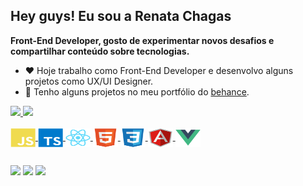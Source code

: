 ## Hey guys! Eu sou a Renata Chagas


**Front-End Developer, gosto de experimentar novos desafios e compartilhar conteúdo sobre tecnologias.**  

* ❤️  Hoje trabalho como Front-End Developer e desenvolvo alguns projetos como UX/UI Designer.
* 🚀  Tenho alguns projetos no meu portfólio do [behance](https://www.behance.net/renatachagasc).

 <div>
  <a href="https://github.com/renatachagasc">
  <img height="180em" src="https://github-readme-stats.vercel.app/api?username=renatachagasc&show_icons=true&theme=dracula&include_all_commits=true&count_private=true"/>
  <img height="180em" src="https://github-readme-stats.vercel.app/api/top-langs/?username=renatachagasc&layout=compact&langs_count=7&theme=dracula"/>
</div>
<div style="display: inline_block"><br>
  <img align="center" alt="renatachagasc-Js" height="30" width="40" src="https://raw.githubusercontent.com/devicons/devicon/master/icons/javascript/javascript-plain.svg">
  <img align="center" alt="renatachagasc-Ts" height="30" width="40" src="https://raw.githubusercontent.com/devicons/devicon/master/icons/typescript/typescript-plain.svg">
  <img align="center" alt="renatachagasc-React" height="30" width="40" src="https://raw.githubusercontent.com/devicons/devicon/master/icons/react/react-original.svg">
  <img align="center" alt="renatachagasc-HTML" height="30" width="40" src="https://raw.githubusercontent.com/devicons/devicon/master/icons/html5/html5-original.svg">
  <img align="center" alt="renatachagasc-CSS" height="30" width="40" src="https://raw.githubusercontent.com/devicons/devicon/master/icons/css3/css3-original.svg">
  <img align="center" alt="renatachagasc-Angular" height="30" width="40" src="https://raw.githubusercontent.com/devicons/devicon/master/icons/angularjs/angularjs-original.svg">
  <img align="center" alt="renatachagasc-Vue" height="30" width="40" src="https://raw.githubusercontent.com/devicons/devicon/master/icons/vuejs/vuejs-original.svg">
</div>
  
  ##
 
<div>  
  <a href="https://www.linkedin.com/in/renatachagasc" target="_blank"><img src="https://img.shields.io/badge/-LinkedIn-%230077B5?style=for-the-badge&logo=linkedin&logoColor=white" target="_blank"></a> 
  <a href = "mailto:rehcardosochagas@gmail.com"><img src="https://img.shields.io/badge/-Gmail-%23333?style=for-the-badge&logo=gmail&logoColor=white" target="_blank"></a>
   <a href="https://instagram.com/renatachagasc" target="_blank"><img src="https://img.shields.io/badge/-Instagram-%23E4405F?style=for-the-badge&logo=instagram&logoColor=white" target="_blank"></a>
 
</div>
